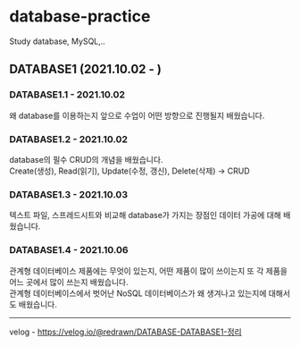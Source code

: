 # database-practice
Study database, MySQL,..

## DATABASE1 (2021.10.02 - )

### DATABASE1.1 - 2021.10.02
왜 database를 이용하는지 앞으로 수업이 어떤 방향으로 진행될지 배웠습니다.

### DATABASE1.2 - 2021.10.02
database의 필수 CRUD의 개념을 배웠습니다.  
Create(생성), Read(읽기), Update(수정, 갱신), Delete(삭제) -> CRUD

### DATABASE1.3 - 2021.10.03
텍스트 파일, 스프레드시트와 비교해 database가 가지는 장점인 데이터 가공에 대해 배웠습니다.

### DATABASE1.4 - 2021.10.06
관계형 데이터베이스 제품에는 무엇이 있는지, 어떤 제품이 많이 쓰이는지 또 각 제품을 어느 곳에서 많이 쓰는지 배웠습니다.  
관계형 데이터베이스에서 벗어난 NoSQL 데이터베이스가 왜 생겨나고 있는지에 대해서도 배웠습니다.

***

velog - https://velog.io/@redrawn/DATABASE-DATABASE1-정리
